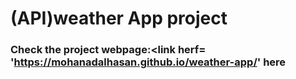 # (API)weather App project
### Check the project webpage:<link herf= 'https://mohanadalhasan.github.io/weather-app/' here</link>

